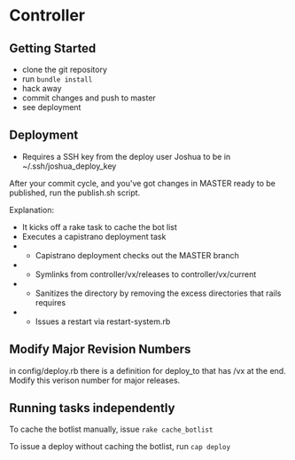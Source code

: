 # Controller


Getting Started
--------------

- clone the git repository
- run `bundle install`
- hack away
- commit changes and push to master
- see deployment


Deployment
----------

- Requires a SSH key from the deploy user Joshua to be in ~/.ssh/joshua_deploy_key

After your commit cycle, and you've got changes in MASTER ready to be published, run the publish.sh script.

Explanation:
- It kicks off a rake task to cache the bot list
- Executes a capistrano deployment task
- - Capistrano deployment checks out the MASTER branch 
- - Symlinks from controller/vx/releases to controller/vx/current
- - Sanitizes the directory by removing the excess directories that rails requires
- - Issues a restart via restart-system.rb

Modify Major Revision Numbers
-----------------------------

in config/deploy.rb there is a definition for deploy_to that has /vx at the end. Modify this verison number for major releases.



Running tasks independently
---------------------------

To cache the botlist manually, issue `rake cache_botlist`

To issue a deploy without caching the botlist, run `cap deploy`
